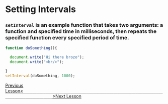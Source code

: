 # Setting Intervals

### `setInterval` is an example function that takes two arguments: a function and specified time in milliseconds, then repeats the specified function every specified period of time.


```javascript
function doSomething(){

  document.write("Hi there brozo");
  document.write("<br/>");

}
setInterval(doSomething, 1000);


```

[Previous Lesson<](13-functions.md)`___________________________________________________________________________________`[>Next Lesson](15-objects.md)